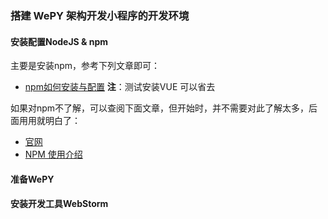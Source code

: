 ### 搭建 WePY 架构开发小程序的开发环境
#### 安装配置NodeJS & npm
主要是安装npm，参考下列文章即可：
- [npm如何安装与配置](https://www.php.cn/js-tutorial-414607.html)  **注**：测试安装VUE 可以省去

如果对npm不了解，可以查阅下面文章，但开始时，并不需要对此了解太多，后面用用就明白了：
- [官网](https://www.npmjs.com/)
- [NPM 使用介绍](https://www.runoob.com/nodejs/nodejs-npm.html)
#### 准备WePY


#### 安装开发工具WebStorm




